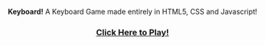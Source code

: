 <p align="center"> <b>Keyboard!</b>
A Keyboard Game made entirely in HTML5, CSS and Javascript!
<h3 align="center"><a href="https://ironprog.github.io/Keyboard.github.io/">Click Here to Play!</a></h3></p>
